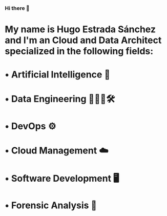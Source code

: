 ### Hi there 👋

# My name is Hugo Estrada Sánchez and I'm an Cloud and Data Architect specialized in the following fields: 

# • Artificial Intelligence 🤖
# • Data Engineering 🧑🏻‍💻🛠️
# • DevOps ⚙️
# • Cloud Management ☁️
# • Software Development 🖥️
# • Forensic Analysis 🧐

